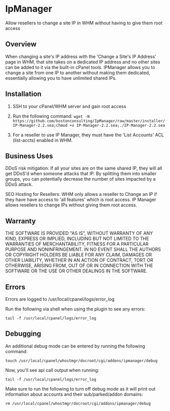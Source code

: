 IpManager
=========

Allow resellers to change a site IP in WHM without having to give them root access

Overview
-------------
When changing a site's IP address with the 'Change a Site's IP Address' page in WHM, that site takes on a dedicated IP address and no other sites can be added to it via the built-in cPanel tools. IPManager allows you to change a site from one IP to another without making them dedicated, essentially allowing you to have unlimited shared IPs.

Installation
------------
1. SSH to your cPanel/WHM server and gain root access
2. Run the following command:
        ```wget -N https://github.com/kostonconsulting/IpManager/raw/master/installer/IP-Manager-2.2.sea;chmod +x IP-Manager-2.2.sea;./IP-Manager-2.2.sea```

3. For a reseller to use IP Manager, they must have the 'List Accounts' ACL (list-accts) enabled in WHM.



Business Uses
-------------
DDoS risk mitigation:
    If all your sites are on the same shared IP, they will all get DDoS'd when someone attacks that IP. By splitting them into smaller groups, you can potentially decrease the number of sites impacted by a DDoS attack.

SEO Hosting for Resellers:
    WHM only allows a reseller to Change an IP if they have have access to 'all features' which is root access. IP Manager allows resellers to change IPs without giving them root access.

Warranty
-------------
THE SOFTWARE IS PROVIDED "AS IS", WITHOUT WARRANTY OF ANY KIND, EXPRESS OR IMPLIED, INCLUDING BUT NOT LIMITED TO THE WARRANTIES OF MERCHANTABILITY, FITNESS FOR A PARTICULAR PURPOSE AND NONINFRINGEMENT. IN NO EVENT SHALL THE AUTHORS OR COPYRIGHT HOLDERS BE LIABLE FOR ANY CLAIM, DAMAGES OR OTHER LIABILITY, WHETHER IN AN ACTION OF CONTRACT, TORT OR OTHERWISE, ARISING FROM, OUT OF OR IN CONNECTION WITH THE SOFTWARE OR THE USE OR OTHER DEALINGS IN THE SOFTWARE.

Errors
-------------
Errors are logged to /usr/local/cpanel/logs/error_log

Run the following via shell when using the plugin to see any errors:

```tail -f /usr/local/cpanel/logs/error_log```

Debugging
---------
An additional debug mode can be entered by running the following command:

```touch /usr/local/cpanel/whostmgr/docroot/cgi/addons/ipmanager/debug```

Now, you'll see api call output when running:

```tail -f /usr/local/cpanel/logs/error_log```

Make sure to run the following to turn off debug mode as it will print out information about accounts and their sub/parked/addon domains:

```rm /usr/local/cpanel/whostmgr/docroot/cgi/addons/ipmanager/debug```
